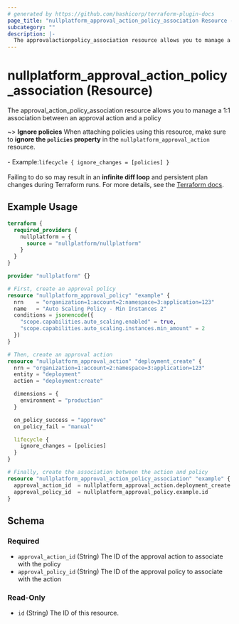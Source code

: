 ```yaml
---
# generated by https://github.com/hashicorp/terraform-plugin-docs
page_title: "nullplatform_approval_action_policy_association Resource - nullplatform"
subcategory: ""
description: |-
  The approvalactionpolicy_association resource allows you to manage a 1:1 association between an approval action and a policy
---
```


# nullplatform_approval_action_policy_association (Resource)

The approval_action_policy_association resource allows you to manage a 1:1 association between an approval action and a policy

~> **Ignore policies** When attaching policies using this resource, make sure to **ignore the `policies` property** in the `nullplatform_approval_action` resource. <br /><br />- Example:`lifecycle { ignore_changes = [policies] }`<br /><br />Failing to do so may result in an **infinite diff loop** and persistent plan changes during Terraform runs. For more details, see the [Terraform docs](https://developer.hashicorp.com/terraform/tutorials/state/resource-lifecycle#ignore-changes).


## Example Usage

```terraform
terraform {
  required_providers {
    nullplatform = {
      source = "nullplatform/nullplatform"
    }
  }
}

provider "nullplatform" {}

# First, create an approval policy
resource "nullplatform_approval_policy" "example" {
  nrn    = "organization=1:account=2:namespace=3:application=123"
  name   = "Auto Scaling Policy - Min Instances 2"
  conditions = jsonencode({
    "scope.capabilities.auto_scaling.enabled" = true,
    "scope.capabilities.auto_scaling.instances.min_amount" = 2
  })
}

# Then, create an approval action
resource "nullplatform_approval_action" "deployment_create" {
  nrn = "organization=1:account=2:namespace=3:application=123"
  entity = "deployment"
  action = "deployment:create"

  dimensions = {
    environment = "production"
  }

  on_policy_success = "approve"
  on_policy_fail = "manual"

  lifecycle {
    ignore_changes = [policies]
  }
}

# Finally, create the association between the action and policy
resource "nullplatform_approval_action_policy_association" "example" {
  approval_action_id  = nullplatform_approval_action.deployment_create.id
  approval_policy_id  = nullplatform_approval_policy.example.id
}
```

<!-- schema generated by tfplugindocs -->
## Schema

### Required

- `approval_action_id` (String) The ID of the approval action to associate with the policy
- `approval_policy_id` (String) The ID of the approval policy to associate with the action

### Read-Only

- `id` (String) The ID of this resource.
